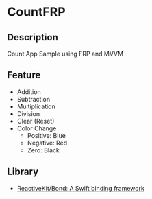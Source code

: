 # CountFRP

## Description
Count App Sample using FRP and MVVM

## Feature
- Addition
- Subtraction
- Multiplication
- Division
- Clear (Reset)
- Color Change
    - Positive: Blue
    - Negative: Red
    - Zero: Black

## Library
- [ReactiveKit/Bond: A Swift binding framework](https://github.com/ReactiveKit/Bond)
